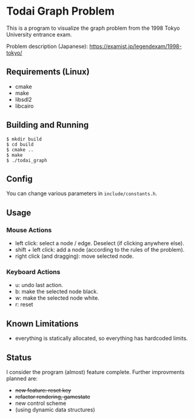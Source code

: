 # Todai Graph Problem

This is a program to visualize the graph problem from the 1998 Tokyo University entrance exam.

Problem description (Japanese): https://examist.jp/legendexam/1998-tokyo/

## Requirements (Linux)

- cmake
- make
- libsdl2
- libcairo

## Building and Running

```
$ mkdir build
$ cd build
$ cmake ..
$ make
$ ./todai_graph
```

## Config

You can change various parameters in `include/constants.h`.

## Usage

### Mouse Actions

- left click: select a node / edge. Deselect (if clicking anywhere else).
- shift + left click: add a node (according to the rules of the problem).
- right click (and dragging): move selected node.

### Keyboard Actions

- u: undo last action.
- b: make the selected node black.
- w: make the selected node white.
- r: reset

## Known Limitations

- everything is statically allocated, so everything has hardcoded limits.

## Status

I consider the program (almost) feature complete. Further improvments planned are:

- ~~new feature: reset key~~
- ~~refactor rendering, gamestate~~
- new control scheme
- (using dynamic data structures)
